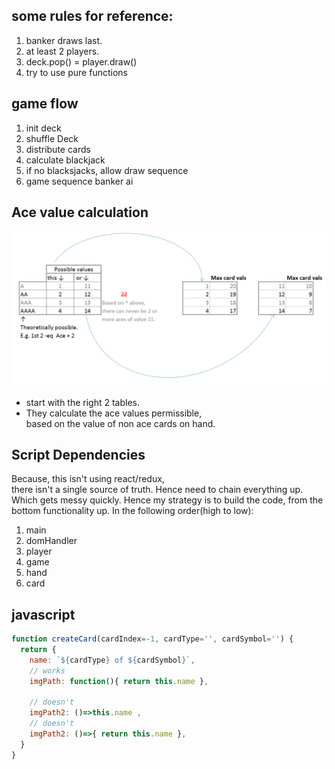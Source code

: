 ## some rules for reference:

1. banker draws last.
2. at least 2 players.
3. deck.pop() = player.draw()
4. try to use pure functions

## game flow

1. init deck
2. shuffle Deck
3. distribute cards
4. calculate blackjack
5. if no blacksjacks, allow draw sequence
6. game sequence banker ai


## Ace value calculation

![calculation flow](./resources/calculateCardValuesLogicwithAces.png)
- start with the right 2 tables.
- They calculate the ace values permissible,  
based on the value of non ace cards on hand.

## Script Dependencies
Because, this isn't using react/redux,  
there isn't a single source of truth.  Hence need to chain everything up.
Which gets messy quickly. Hence my strategy is to build the code,
from the bottom functionality up. In the following order(high to low):
1. main
2. domHandler
3. player
4. game    
5. hand
6. card


## javascript
```js
function createCard(cardIndex=-1, cardType='', cardSymbol='') {
  return {    
    name: `${cardType} of ${cardSymbol}`,
    // works
    imgPath: function(){ return this.name },

    // doesn't
    imgPath2: ()=>this.name ,
    // doesn't
    imgPath2: ()=>{ return this.name },
  }  
}
```